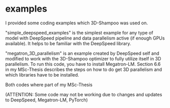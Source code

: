 # examples

I provided some coding examples which 3D-Shampoo was used on.

"simple_deepspeed_examples" is the simplest example for any type of model with DeepSpeed pipeline and data parallelism active (if enough GPUs available).
It helps to be familiar with the DeepSpeed library.

"megatron_3D_parallelism" is an example created by DeepSpeed self and modified to work with the 3D-Shampoo optimizer to fully utilize itself in 3D parallelism.
To run this code, you have to install Megatron-LM. Section 6.6 in my MSc-Thesis describes the steps on how to do get 3D parallelism and which libraries have to be installed.

Both codes where part of my MSc-Thesis

(ATTENTION: Some code may not be working due to changes and updates to DeepSpeed, Megatron-LM, PyTorch)

